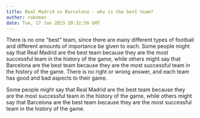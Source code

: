 ```yaml
--- 
title: Real Madrid vs Barcelona - who is the best team?
author: roboman
date: Tue, 17 Jan 2023 20:32:50 GMT 
---
```



There is no one "best" team, since there are many different types of football and different amounts of importance be given to each. Some people might say that Real Madrid are the best team because they are the most successful team in the history of the game, while others might say that Barcelona are the best team because they are the most successful team in the history of the game. There is no right or wrong answer, and each team has good and bad aspects to their game.

Some people might say that Real Madrid are the best team because they are the most successful team in the history of the game, while others might say that Barcelona are the best team because they are the most successful team in the history of the game.
